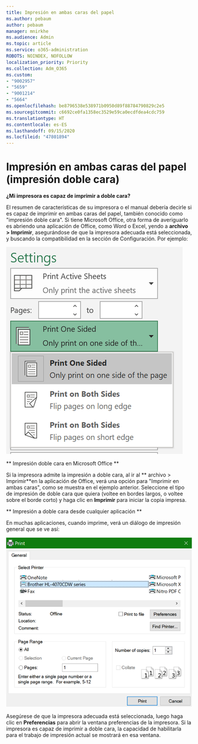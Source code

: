 ```yaml
---
title: Impresión en ambas caras del papel
ms.author: pebaum
author: pebaum
manager: mnirkhe
ms.audience: Admin
ms.topic: article
ms.service: o365-administration
ROBOTS: NOINDEX, NOFOLLOW
localization_priority: Priority
ms.collection: Adm_O365
ms.custom:
- "9002957"
- "5659"
- "9001214"
- "5664"
ms.openlocfilehash: be8796538e538971b0950d89f88784790829c2e5
ms.sourcegitcommit: c6692ce0fa1358ec3529e59ca0ecdfdea4cdc759
ms.translationtype: HT
ms.contentlocale: es-ES
ms.lasthandoff: 09/15/2020
ms.locfileid: "47801894"
---
```

# <a name="printing-on-both-sides-of-paper-duplex-printing"></a>Impresión en ambas caras del papel (impresión doble cara)

**¿Mi impresora es capaz de imprimir a doble cara?**

El resumen de características de su impresora o el manual debería decirle si es capaz de imprimir en ambas caras del papel, también conocido como "impresión doble cara". Si tiene Microsoft Office, otra forma de averiguarlo es abriendo una aplicación de Office, como Word o Excel, yendo a **archivo > Imprimir**, asegurándose de que la impresora adecuada está seleccionada, y buscando la compatibilidad en la sección de Configuración. Por ejemplo: 

![Configuración de impresora](media/print-settings.png)

** Impresión doble cara en Microsoft Office **

Si la impresora admite la impresión a doble cara, al ir al ** archivo > Imprimir**en la aplicación de Office, verá una opción para "Imprimir en ambas caras", como se muestra en el ejemplo anterior.  Seleccione el tipo de impresión de doble cara que quiera (voltee en bordes largos, o voltee sobre el borde corto) y haga clic en **Imprimir** para iniciar la copia impresa.

** Impresión a doble cara desde cualquier aplicación **

En muchas aplicaciones, cuando imprime, verá un diálogo de impresión general que se ve así: 

![Cuadro de diálogo Imprimir](media/print-dialog.png)

Asegúrese de que la impresora adecuada está seleccionada, luego haga clic en **Preferencias** para abrir la ventana preferencias de la impresora. Si la impresora es capaz de imprimir a doble cara, la capacidad de habilitarla para el trabajo de impresión actual se mostrará en esa ventana.
